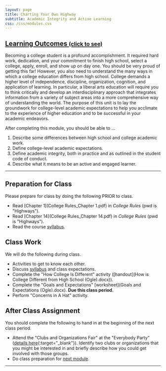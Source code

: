 ```yaml
---
layout: page
title: Charting Your Own Highway
subtitle: Academic Integrity and Active Learning
css: /css/modules.css
---
```


<div class="panel-group-ILOs">
  <div class="panel panel-default">
    <div class="panel-heading">
      <h2 class="panel-title">
        <a data-toggle="collapse" href="#ILOs">Learning Outcomes <small>(click to see)</small></a>
      </h2>
    </div>
    <div id="ILOs" class="panel-collapse collapse">
      <div class="panel-body">
<p>Becoming a college student is a profound accomplishment. It required hard work, dedication, and your commitment to finish high school, select a college, apply, enroll, and show up on day one. You should be very proud of getting this far! However, you also need to understand the many ways in which a college education differs from high school. College demands a higher level of independence, discipline, organization, cognition, and application of learning. In particular, a liberal arts education will require you to think critically and develop an interdisciplinary approach that integrates information from a variety of subject areas into a more comprehensive way of understanding the world. The purpose of this unit is to lay the groundwork for college-level academic expectations to help you acclimate to the experience of higher education and to be successful in your academic endeavors.</p>

<p>After completing this module, you should be able to ...</p>

<ol>
  <li>Describe some differences between high school and college academic work.</li>
  <li>Define college-level academic expectations.</li>
  <li>Define academic integrity, both in practice and as outlined in the student code of conduct.</li>
  <li>Describe what it means to be an active and engaged learner.</li>
</ol>
      </div>
    </div>
  </div>
</div>

----

## Preparation for Class

Please prepare for class by doing the following PRIOR to class.

* Read [Chapter 1](College Rules_Chapter 1.pdf) in *College Rules* (pwd is "Highways").
* Read [Chapter 14](College Rules_Chapter 14.pdf) in *College Rules* (pwd is "Highways").
* Read the course [syllabus](../../Syllabus-Current).

## Class Work

We will do the following during class.

* Activities to get to know each other.
* Discuss [syllabus](../../Syllabus-Current) and class expectations.
* Complete the "How College Is Different" activity ([handout](How is College Different from High School (Ogle).docx)).
* Complete the "Goals and Expectations" [worksheet](Goals and Expectations (Ogle).docx). **Due this class period.**
* Perform "Concerns in A Hat" activity.

## After Class Assignment

You should complete the following to hand in at the beginning of the next class period.

* Attend the "Clubs and Organizations Fair" at the "Everybody Party" ([details here](https://www.northland.edu/event/everybody-party/){:target="_blank"}). Identify two clubs or organizations that you might be interested in and briefly describe how you could get involved with those groups.
* Do class preparation for [next module](../GetInvolved).

----
